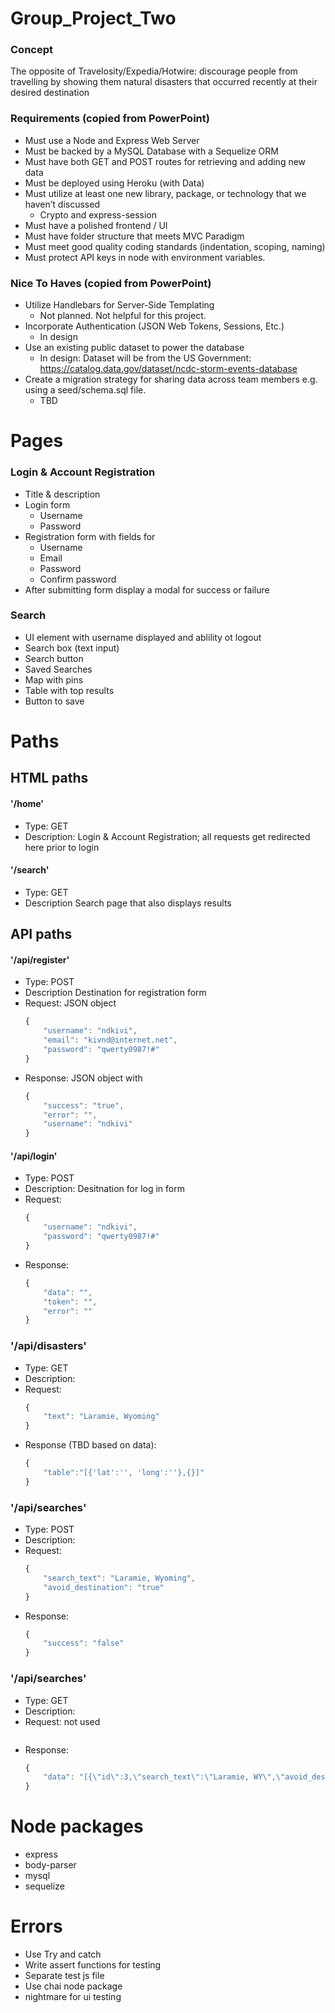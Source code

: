 # Group_Project_Two

### Concept
The opposite of Travelosity/Expedia/Hotwire: discourage people from travelling by showing them natural disasters that occurred recently at their desired destination

### Requirements (copied from PowerPoint)

* Must use a Node and Express Web Server
* Must be backed by a MySQL Database with a Sequelize ORM
* Must have both GET and POST routes for retrieving and adding new data
* Must be deployed using Heroku (with Data)
* Must utilize at least one new library, package, or technology that we haven’t discussed
    * Crypto and express-session
* Must have a polished frontend / UI
* Must have folder structure that meets MVC Paradigm
* Must meet good quality coding standards (indentation, scoping, naming)
* Must protect API keys in node with environment variables.
        
### Nice To Haves (copied from PowerPoint)
* Utilize Handlebars for Server-Side Templating
    * Not planned.  Not helpful for this project.
* Incorporate Authentication (JSON Web Tokens, Sessions, Etc.)
    * In design
* Use an existing public dataset to power the database
    * In design: Dataset will be from the US Government: https://catalog.data.gov/dataset/ncdc-storm-events-database
* Create a migration strategy for sharing data across team members e.g. using a seed/schema.sql file.
    * TBD


# Pages

### Login & Account Registration

* Title & description
* Login form
    * Username
    * Password
* Registration form with fields for
    * Username
    * Email
    * Password
    * Confirm password
* After submitting form display a modal for success or failure

### Search

* UI element with username displayed and ablility ot logout
* Search box (text input)
* Search button
* Saved Searches
* Map with pins
* Table with top results
* Button to save

# Paths

## HTML paths

#### '/home'
* Type: GET
* Description: Login & Account Registration; all requests get redirected here prior to login 

#### '/search'
* Type: GET
* Description Search page that also displays results

## API paths

#### '/api/register'
* Type: POST
* Description Destination for registration form
* Request: JSON object
    ```javascript
    {
        "username": "ndkivi",
        "email": "kivnd@internet.net",
        "password": "qwerty0987!#"
    }
    ```
* Response: JSON object with
    ```javascript
    {
        "success": "true",
        "error": "",
        "username": "ndkivi"
    }
    ```

#### '/api/login'
* Type: POST
* Description: Desitnation for log in form
* Request:
    ```javascript
    {
        "username": "ndkivi",
        "password": "qwerty0987!#"
    }
    ```
* Response:
    ```javascript
    {
        "data": "",
        "token": "",
        "error": ""
    }
    ```

### '/api/disasters'
* Type: GET
* Description: 
* Request:
    ```javascript
    {
        "text": "Laramie, Wyoming"
    }
    ```
* Response (TBD based on data):
    ```javascript
    {
        "table":"[{'lat':'', 'long':''},{}]"
    }
    ```


### '/api/searches'
* Type: POST
* Description:
* Request:
    ```javascript
    {
        "search_text": "Laramie, Wyoming",
        "avoid_destination": "true"
    }
    ```
* Response:
    ```javascript
    {
        "success": "false"
    }
    ```

### '/api/searches'
* Type: GET
* Description:
* Request: not used
    ```javascript

    ```
* Response:
    ```javascript
    {
        "data": "[{\"id\":3,\"search_text\":\"Laramie, WY\",\"avoid_destination\":true,\"createdAt\":\"2018-08-01T17:06:00.000Z\",\"updatedAt\":\"2018-08-01T17:06:00.000Z\",\"UserId\":5},{\"id\":4,\"search_text\":\"Bozeman, MT\",\"avoid_destination\":false,\"createdAt\":\"2018-08-01T17:06:15.000Z\",\"updatedAt\":\"2018-08-01T17:06:15.000Z\",\"UserId\":5},{\"id\":5,\"search_text\":\"St Paul, MN\",\"avoid_destination\":false,\"createdAt\":\"2018-08-01T17:06:23.000Z\",\"updatedAt\":\"2018-08-01T17:06:23.000Z\",\"UserId\":5}]"
    }
    ```


# Node packages

* express
* body-parser
* mysql
* sequelize


# Errors

* Use Try and catch
* Write assert functions for testing
* Separate test js file
* Use chai node package
* nightmare for ui testing